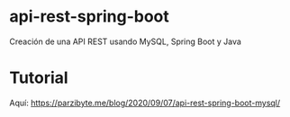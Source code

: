 # api-rest-spring-boot
 Creación de una API REST usando MySQL, Spring Boot y Java
# Tutorial
Aquí: https://parzibyte.me/blog/2020/09/07/api-rest-spring-boot-mysql/